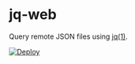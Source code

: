 # jq-web

Query remote JSON files using [jq(1)](https://stedolan.github.io/jq/).

[![Deploy](https://www.herokucdn.com/deploy/button.svg)](https://heroku.com/deploy)
